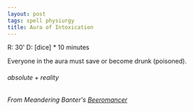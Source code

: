 ```yaml
---
layout: post
tags: spell physiurgy
title: Aura of Intoxication
---
```

R: 30'  D:  [dice] * 10 minutes

Everyone in the aura must save or become drunk (poisoned).
 
###### absolute + reality
###### From Meandering Banter's [Beeromancer](https://meanderingbanter.blogspot.com/2019/06/narcomancer-beeromancer.html)
